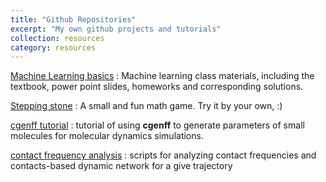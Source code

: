 ```yaml
---
title: "Github Repositories"
excerpt: "My own github projects and tutorials"
collection: resources
category: resources
---
```


[Machine Learning basics](https://github.com/huangjianhuster/machine_learning_basics) : Machine learning class materials, including the textbook, power point slides, homeworks and corresponding solutions.

[Stepping stone](https://github.com/huangjianhuster/MathCrasher) : A small and fun math game. Try it by your own, :)

[cgenff tutorial](https://github.com/huangjianhuster/cgenff_tutorial) : tutorial of using **cgenff** to generate parameters of small molecules for molecular dynamics simulations.

[contact frequency analysis](https://github.com/huangjianhuster/contact_frq_network) : scripts for analyzing contact frequencies and contacts-based dynamic network for a give trajectory  
